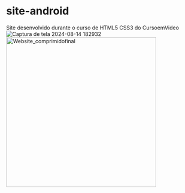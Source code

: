 # site-android
Site desenvolvido durante o curso de HTML5 CSS3 do CursoemVideo
![Captura de tela 2024-08-14 182932](https://github.com/user-attachments/assets/f7551d9d-f413-430b-8d85-f56d4f9e2cce)
<img src="https://github.com/user-attachments/assets/e14c7bd9-3d87-4021-b5bd-53363ae59e51" alt="Website_comprimidofinal" width="400"/>

